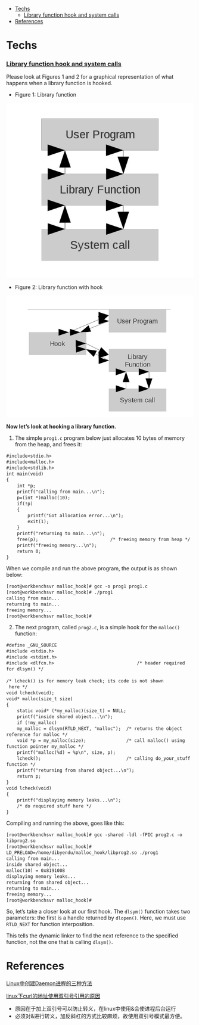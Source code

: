 <!-- MarkdownTOC -->

- [Techs](#techs)
  - [Library function hook and system calls](#library-function-hook-and-system-calls)
- [References](#references)

<!-- /MarkdownTOC -->

# Techs
### [Library function hook and system calls](https://opensourceforu.com/2011/08/lets-hook-a-library-function/)

Please look at Figures 1 and 2 for a graphical representation of what happens when a library function is hooked.

* Figure 1: Library function

![lib-hook_01.jpg](../images/2018/lib-hook_01.jpg)

* Figure 2: Library function with hook

![lib-hook_02.jpg](../images/2018/lib-hook_02.jpg)


__Now let’s look at hooking a library function.__

1. The simple `prog1.c` program below just allocates 10 bytes of memory from the heap, and frees it:

```
#include<stdio.h>
#include<malloc.h>
#include<stdlib.h>
int main(void)
{
    int *p;
    printf("calling from main...\n");
    p=(int *)malloc(10);
    if(!p)
    {
        printf("Got allocation error...\n");
        exit(1);
    }
    printf("returning to main...\n");
    free(p);                           /* freeing memory from heap */
    printf("freeing memory...\n");
    return 0;
}
```

When we compile and run the above program, the output is as shown below:
```
[root@workbenchsvr malloc_hook]# gcc -o prog1 prog1.c
[root@workbenchsvr malloc_hook]# ./prog1
calling from main...
returning to main...
freeing memory...
[root@workbenchsvr malloc_hook]#
```

2. The next program, called `prog2.c`, is a simple hook for the `malloc()` function:

```
#define _GNU_SOURCE
#include <stdio.h>
#include <stdint.h>
#include <dlfcn.h>                               /* header required for dlsym() */
 
/* lcheck() is for memory leak check; its code is not shown
 here */
void lcheck(void);
void* malloc(size_t size)
{
    static void* (*my_malloc)(size_t) = NULL;
    printf("inside shared object...\n");
    if (!my_malloc)
    my_malloc = dlsym(RTLD_NEXT, "malloc");  /* returns the object reference for malloc */
    void *p = my_malloc(size);               /* call malloc() using function pointer my_malloc */ 
    printf("malloc(%d) = %p\n", size, p);
    lcheck();                                /* calling do_your_stuff function */
    printf("returning from shared object...\n");
    return p;
}
void lcheck(void)
{
    printf("displaying memory leaks...\n");
    /* do required stuff here */
}
```

Compiling and running the above, goes like this:
```
[root@workbenchsvr malloc_hook]# gcc -shared -ldl -fPIC prog2.c -o libprog2.so
[root@workbenchsvr malloc_hook]# LD_PRELOAD=/home/dibyendu/malloc_hook/libprog2.so ./prog1
calling from main...
inside shared object...
malloc(10) = 0x8191008
displaying memory leaks...
returning from shared object...
returning to main...
freeing memory...
[root@workbenchsvr malloc_hook]#
```

So, let’s take a closer look at our first hook. The `dlsym()` function takes two parameters: the first is a handle returned by `dlopen()`. Here, we must use `RTLD_NEXT` for function interposition.

This tells the dynamic linker to find the next reference to the specified function, not the one that is calling `dlsym()`.






# References
[Linux中创建Daemon进程的三种方法](https://www.cnblogs.com/minico/p/7702020.html)<br/>

[linux下curl的地址使用双引号引用的原因](http://www.mamicode.com/info-detail-24779.html)<br/>
* 原因在于加上双引号可以防止转义，在linux中使用&会使进程后台运行
* 必须对&进行转义，加反斜杠的方式比较麻烦，故使用双引号模式最方便。

[]()<br/>

[]()<br/>

[]()<br/>

[]()<br/>

[]()<br/>
